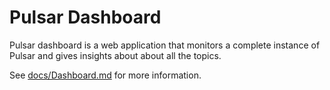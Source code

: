 
# Pulsar Dashboard

Pulsar dashboard is a web application that monitors
a complete instance of Pulsar and gives insights
about about all the topics.

See [docs/Dashboard.md](https://github.com/yahoo/pulsar/blob/master/docs/Dashboard.md) for more information.
